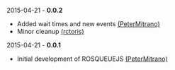 2015-04-21 - **0.0.2**
 * Added wait times and new events [(PeterMitrano)](https://github.com/PeterMitrano/)
 * Minor cleanup [(rctoris)](https://github.com/rctoris/)

2015-04-21 - **0.0.1**
 * Initial development of ROSQUEUEJS [(PeterMitrano)](https://github.com/PeterMitrano/)
